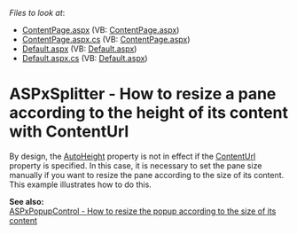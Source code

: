<!-- default file list -->
*Files to look at*:

* [ContentPage.aspx](./CS/WebSite/ContentPage.aspx) (VB: [ContentPage.aspx](./VB/WebSite/ContentPage.aspx))
* [ContentPage.aspx.cs](./CS/WebSite/ContentPage.aspx.cs) (VB: [ContentPage.aspx](./VB/WebSite/ContentPage.aspx))
* [Default.aspx](./CS/WebSite/Default.aspx) (VB: [Default.aspx](./VB/WebSite/Default.aspx))
* [Default.aspx.cs](./CS/WebSite/Default.aspx.cs) (VB: [Default.aspx](./VB/WebSite/Default.aspx))
<!-- default file list end -->
# ASPxSplitter - How to resize a pane according to the height of its content with ContentUrl


<p>By design, the <a href="http://documentation.devexpress.com/#AspNet/DevExpressWebASPxSplitterSplitterPane_AutoHeighttopic"><u>AutoHeight</u></a> property is not in effect if the <a href="http://documentation.devexpress.com/#AspNet/DevExpressWebASPxSplitterSplitterPane_ContentUrltopic"><u>ContentUrl</u></a> property is specified. In this case, it is necessary to set the pane size manually if you want to resize the pane according to the size of its content. This example illustrates how to do this.</p><p><strong>See </strong><strong>also:</strong><br />
<a href="https://www.devexpress.com/Support/Center/p/E2571">ASPxPopupControl - How to resize the popup according to the size of its content</a></p>

<br/>


